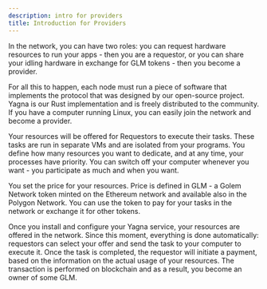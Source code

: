 ```yaml
---
description: intro for providers
title: Introduction for Providers
---
```


In the network, you can have two roles: you can request hardware resources to run your apps - then you are a requestor, or you can share your idling hardware in exchange for GLM tokens - then you become a provider.

For all this to happen, each node must run a piece of software that implements the protocol that was designed by our open-source project. Yagna is our Rust implementation and is freely distributed to the community. If you have a computer running Linux, you can easily join the network and become a provider.

Your resources will be offered for Requestors to execute their tasks. These tasks are run in separate VMs and are isolated from your programs. You define how many resources you want to dedicate, and at any time, your processes have priority. You can switch off your computer whenever you want - you participate as much and when you want.

You set the price for your resources. Price is defined in GLM - a Golem Network token minted on the Ethereum network and available also in the Polygon Network. You can use the token to pay for your tasks in the network or exchange it for other tokens.

Once you install and configure your Yagna service, your resources are offered in the network. Since this moment, everything is done automatically: requestors can select your offer and send the task to your computer to execute it. Once the task is completed, the requestor will initiate a payment, based on the information on the actual usage of your resources. The transaction is performed on blockchain and as a result, you become an owner of some GLM.